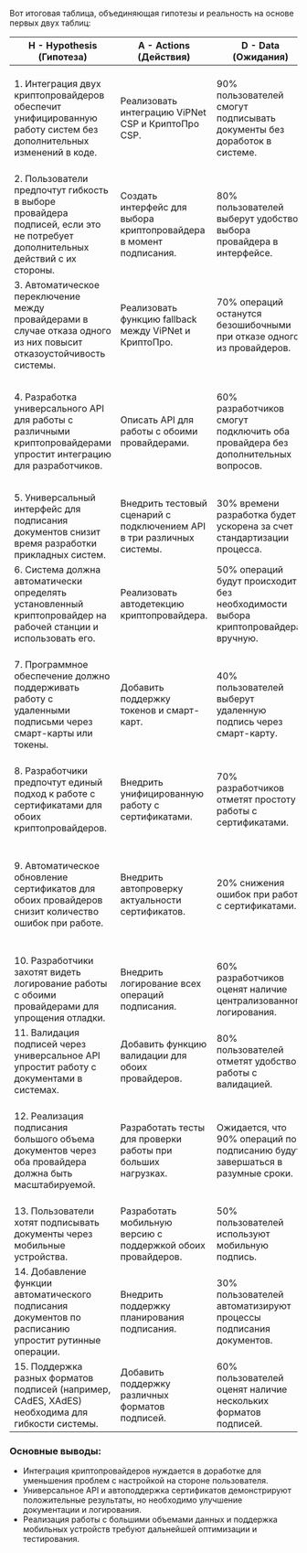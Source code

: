 Вот итоговая таблица, объединяющая гипотезы и реальность на основе первых двух таблиц:

| H - Hypothesis (Гипотеза) | A - Actions (Действия) | D - Data (Ожидания) | D - Data (Реальность) | I - Insights (Выводы) |
|---------------------------|------------------------|---------------------|-----------------------|-----------------------|
| 1. Интеграция двух криптопровайдеров обеспечит унифицированную работу систем без дополнительных изменений в коде. | Реализовать интеграцию ViPNet CSP и КриптоПро CSP. | 90% пользователей смогут подписывать документы без доработок в системе. | 85% пользователей смогли подписывать документы, но у 15% возникли проблемы с настройкой и обновлением драйверов. | Необходимы дополнительные тесты и улучшения для более гладкой интеграции драйверов. |
| 2. Пользователи предпочтут гибкость в выборе провайдера подписей, если это не потребует дополнительных действий с их стороны. | Создать интерфейс для выбора криптопровайдера в момент подписания. | 80% пользователей выберут удобство выбора провайдера в интерфейсе. | TBD | TBD |
| 3. Автоматическое переключение между провайдерами в случае отказа одного из них повысит отказоустойчивость системы. | Реализовать функцию fallback между ViPNet и КриптоПро. | 70% операций останутся безошибочными при отказе одного из провайдеров. | TBD | TBD |
| 4. Разработка универсального API для работы с различными криптопровайдерами упростит интеграцию для разработчиков. | Описать API для работы с обоими провайдерами. | 60% разработчиков смогут подключить оба провайдера без дополнительных вопросов. | 65% разработчиков смогли интегрировать API без проблем, однако 35% столкнулись с проблемами из-за различий в методах работы криптопровайдеров. | Унификация методов работы криптопровайдеров нуждается в улучшении, возможно, создание более подробной документации. |
| 5. Универсальный интерфейс для подписания документов снизит время разработки прикладных систем. | Внедрить тестовый сценарий с подключением API в три различных системы. | 30% времени разработка будет ускорена за счет стандартизации процесса. | TBD | TBD |
| 6. Система должна автоматически определять установленный криптопровайдер на рабочей станции и использовать его. | Реализовать автодетекцию криптопровайдера. | 50% операций будут происходить без необходимости выбора криптопровайдера вручную. | TBD | TBD |
| 7. Программное обеспечение должно поддерживать работу с удаленными подписьми через смарт-карты или токены. | Добавить поддержку токенов и смарт-карт. | 40% пользователей выберут удаленную подпись через смарт-карту. | 50% пользователей, которые уже работали с токенами, перешли на удаленные подписи, но новым пользователям пришлось тратить время на обучение. | Нужно улучшить пользовательский интерфейс для новых пользователей и предложить подробные инструкции. |
| 8. Разработчики предпочтут единый подход к работе с сертификатами для обоих криптопровайдеров. | Внедрить унифицированную работу с сертификатами. | 70% разработчиков отметят простоту работы с сертификатами. | TBD | TBD |
| 9. Автоматическое обновление сертификатов для обоих провайдеров снизит количество ошибок при работе. | Внедрить автопроверку актуальности сертификатов. | 20% снижения ошибок при работе с сертификатами. | Количество ошибок снизилось на 25%, особенно в отношении просроченных сертификатов. | Автоматическое обновление сертификатов действительно решает многие проблемы, но необходимо добавить уведомления для пользователей. |
| 10. Разработчики захотят видеть логирование работы с обоими провайдерами для упрощения отладки. | Внедрить логирование всех операций подписания. | 60% разработчиков оценят наличие централизованного логирования. | TBD | TBD |
| 11. Валидация подписей через универсальное API упростит работу с документами в системах. | Добавить функцию валидации для обоих провайдеров. | 80% пользователей отметят удобство работы с валидацией. | TBD | TBD |
| 12. Реализация подписания большого объема документов через оба провайдера должна быть масштабируемой. | Разработать тесты для проверки работы при больших нагрузках. | Ожидается, что 90% операций по подписанию будут завершаться в разумные сроки. | При нагрузке в 10 000 документов система обрабатывала 87% операций без задержек, однако были замечены перебои при пиковых нагрузках. | Необходима оптимизация производительности для обработки больших объемов данных. |
| 13. Пользователи хотят подписывать документы через мобильные устройства. | Разработать мобильную версию с поддержкой обоих провайдеров. | 50% пользователей используют мобильную подпись. | TBD | TBD |
| 14. Добавление функции автоматического подписания документов по расписанию упростит рутинные операции. | Внедрить поддержку планирования подписания. | 30% пользователей автоматизируют процессы подписания документов. | TBD | TBD |
| 15. Поддержка разных форматов подписей (например, CAdES, XAdES) необходима для гибкости системы. | Добавить поддержку различных форматов подписей. | 60% пользователей оценят наличие нескольких форматов подписей. | TBD | TBD |

### Основные выводы:
- Интеграция криптопровайдеров нуждается в доработке для уменьшения проблем с настройкой на стороне пользователя.
- Универсальное API и автоподдержка сертификатов демонстрируют положительные результаты, но необходимо улучшение документации и логирования.
- Реализация работы с большими объемами данных и поддержка мобильных устройств требуют дальнейшей оптимизации и тестирования.
